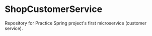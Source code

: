 # ShopCustomerService
Repository for Practice Spring project's first microservice (customer service).
